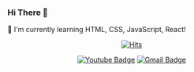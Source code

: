 ### Hi There 👋

🌱 I'm currently learning HTML, CSS, JavaScript, React!

<div align=center>
	
[![Hits](https://hits.seeyoufarm.com/api/count/incr/badge.svg?url=https%3A%2F%2Fgithub.com%2Fzzsza)](https://hits.seeyoufarm.com) 

</div>

<span align=center>
	
[![Youtube Badge](https://img.shields.io/badge/Youtube-ff0000?style=flat-square&logo=youtube&link=https://www.youtube.com/channel/UCuj1zacBhMnwXEfUPGMuaOw/)](https://www.youtube.com/channel/UCuj1zacBhMnwXEfUPGMuaOw/)
[![Gmail Badge](https://img.shields.io/badge/Gmail-d14836?style=flat-square&logo=Gmail&logoColor=white&link=mailto:keemgreat@gmail.com)](mailto:keemgreat@gmail.com)

</span>
